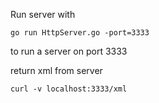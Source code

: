 Run server with

```go run HttpServer.go -port=3333```

to run a server on port 3333

return xml from server

```curl -v localhost:3333/xml```
